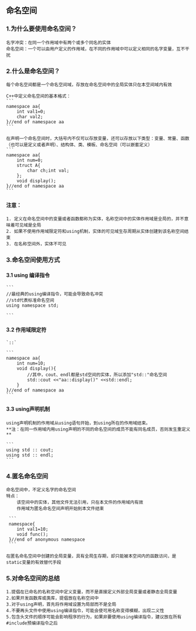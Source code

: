 ## 命名空间
### 1.为什么要使用命名空间？
    名字冲突：在同一个作用域中有两个或多个同名的实体
    命名空间：一个可以由用户定义的作用域，在不同的作用域中可以定义相同的名字变量，互不干扰
### 2.什么是命名空间？
    每个命名空间都是一个命名空间域，存放在命名空间中的全局实体只在本空间域内有效

    C++中定义命名空间的基本格式：
    ``` 
    namespace aa{
        int val1=0;
        char val2;
    }//end of namespace aa
    ``` 

    在声明一个命名空间时，大括号内不仅可以存放变量，还可以存放以下类型：变量、常量、函数（也可以是定义或者声明）、结构体、类、模板、命名空间（可以嵌套定义）
    ```
    namespace aa{
        int num=0;
        struct A{
            char ch;int val;
        };
        void display();
    }//end of namespace aa
    ``` 
#### 注意：
    1. 定义在命名空间中的变量或者函数都称为实体，名称空间中的实体作用域是全局的，并不意味着可见域是全局
    2. 如果不使用作用域限定符和using机制，实体的可见域生存周期从实体创建到该名称空间结束
    3. 在名称空间外，实体不可见

### 3.命名空间使用方式
#### 3.1 using 编译指令
    ```
    //最经典的using编译指令，可能会导致命名冲突
    //std代表标准命名空间
    using namespace std;

    ```
#### 3.2 作用域限定符
    `::`

    ```
    namespace aa{
        int num=10;
        void display(){
            //其中，cout、endl都是std空间的实体，所以添加"std::"命名空间
            std::cout <<"aa::display()" <<std::endl;
        }
    }//end of namespace aa
    ```

 #### 3.3 using声明机制
    using声明机制的作用域从using语句开始，到using所在的作用域结束。
    **注：在同一作用域内用using声明的不同的命名空间的成员不能有同名成员，否则发生重定义**
    
    ```
    using std :: cout;
    using std :: endl;
    ```   

### 4.匿名命名空间
    命名空间中，不定义名字的命名空间
    特点：
        该空间中的实体，其他文件无法引用，只在本文件的作用域内有效
        作用域为匿名命名空间声明开始到本文件结束

     ```
     namespace{
        int val1=10;
        void func();
     }//end of anonymous namespace
     ```   

    在匿名命名空间中创建的全局变量，具有全局生存期，却只能被本空间内的函数访问，是static变量的有效替代手段

### 5.对命名空间的总结
    1.提倡在已命名的名称空间中定义变量，而不是直接定义外部全局变量或者静态全局变量
    2.如果开发函数库或类库，提倡放在名称空间中
    3.对于using声明，首先将作用域设置为局部而不是全局
    4.不要再头文件中使用using编译指令，可能会使可用名称变得模糊，出现二义性
    5.包含头文件的顺序可能会影响程序的行为，如果非要使用using编译指令，建议放在所有#include预编译指令之后
